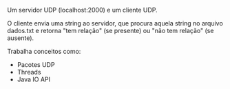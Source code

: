 Um servidor UDP (localhost:2000) e um cliente UDP.

O cliente envia uma string ao servidor, que procura aquela string no arquivo dados.txt e retorna "tem relação" (se presente) ou "não tem relação" (se ausente).

Trabalha conceitos como:
- Pacotes UDP
- Threads
- Java IO API
